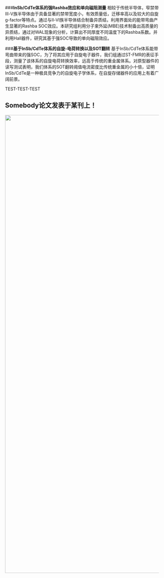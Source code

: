 ###**InSb/CdTe体系的强Rashba效应和单向磁阻测量**
相较于传统半导体，窄禁带Ⅲ-Ⅴ族半导体由于具备显著的禁带宽度小，有效质量低，迁移率高以及较大的自旋g-factor等特点。通过与Ⅱ-Ⅵ族半导体结合制备异质结，利用界面处的能带弯曲产生显著的Rashba SOC效应。本研究组利用分子束外延(MBE)技术制备出高质量的异质结，通过对WAL现象的分析，计算出不同厚度不同温度下的Rashba系数。并利用Hall器件，研究其基于强SOC导致的单向磁阻效应。

###**基于InSb/CdTe体系的自旋-电荷转换以及SOT翻转**
基于InSb/CdTe体系能带弯曲带来的强SOC，为了将其应用于自旋电子器件，我们组通过ST-FMR的表征手段，测量了该体系的自旋电荷转换效率，远高于传统的重金属体系。对原型器件的读写测试表明，我们体系的SOT翻转阈值电流密度比传统重金属的小十倍，证明InSb/CdTe是一种极具竞争力的自旋电子学体系，在自旋存储器件的应用上有着广阔前景。

TEST-TEST-TEST

**Somebody论文发表于某刊上！**
-

<img align="right" width="1500px" src="../img/happy.jpg"/>